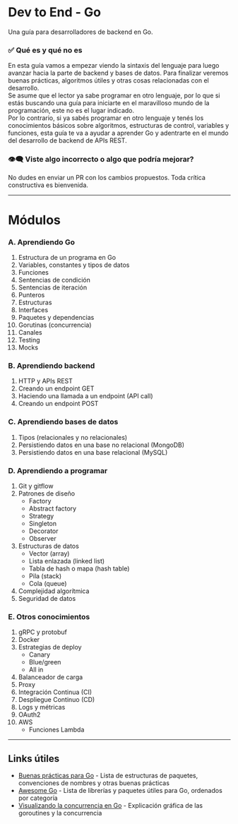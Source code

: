 # Dev to End - Go
Una guía para desarrolladores de backend en Go.

### ✅ Qué es y qué no es
En esta guía vamos a empezar viendo la sintaxis del lenguaje para luego avanzar hacia la parte de backend y bases de datos. Para finalizar veremos buenas prácticas, algoritmos útiles y otras cosas relacionadas con el desarrollo.  
Se asume que el lector ya sabe programar en otro lenguaje, por lo que si estás buscando una guía para iniciarte en el maravilloso mundo de la programación, este no es el lugar indicado.  
Por lo contrario, si ya sabés programar en otro lenguaje y tenés los conocimientos básicos sobre algoritmos, estructuras de control, variables y funciones, esta guía te va a ayudar a aprender Go y adentrarte en el mundo del desarrollo de backend de APIs REST.

### 👁‍🗨 Viste algo incorrecto o algo que podría mejorar?
No dudes en enviar un PR con los cambios propuestos. Toda crítica constructiva es bienvenida.

---

# Módulos
### A. Aprendiendo Go
1. Estructura de un programa en Go
2. Variables, constantes y tipos de datos
3. Funciones
4. Sentencias de condición
5. Sentencias de iteración
6. Punteros
7. Estructuras
8. Interfaces
9. Paquetes y dependencias
10. Gorutinas (concurrencia)
11. Canales
12. Testing
13. Mocks

### B. Aprendiendo backend
1. HTTP y APIs REST
2. Creando un endpoint GET
3. Haciendo una llamada a un endpoint (API call)
4. Creando un endpoint POST

### C. Aprendiendo bases de datos
1. Tipos (relacionales y no relacionales)
2. Persistiendo datos en una base no relacional (MongoDB)
3. Persistiendo datos en una base relacional (MySQL)

### D. Aprendiendo a programar
1. Git y gitflow
2. Patrones de diseño
    - Factory
    - Abstract factory
    - Strategy
    - Singleton
    - Decorator
    - Observer
3. Estructuras de datos
    - Vector (array)
    - Lista enlazada (linked list)
    - Tabla de hash o mapa (hash table)
    - Pila (stack)
    - Cola (queue)
4. Complejidad algorítmica
5. Seguridad de datos

### E. Otros conocimientos
1. gRPC y protobuf  
2. Docker  
3. Estrategias de deploy  
   - Canary
   - Blue/green
   - All in
4. Balanceador de carga  
5. Proxy  
6. Integración Continua (CI)  
7. Despliegue Continuo (CD)  
8. Logs y métricas
9. OAuth2
10. AWS
    - Funciones Lambda
   
---

## Links útiles
- [Buenas prácticas para Go](https://github.com/luxarts/docs/blob/master/golang/recopilacion-practicas-estructuras.md) - Lista de estructuras de paquetes, convenciones de nombres y otras buenas prácticas
- [Awesome Go](https://awesome-go.com/) - Lista de librerías y paquetes útiles para Go, ordenados por categoría
- [Visualizando la concurrencia en Go](https://divan.dev/posts/go_concurrency_visualize/) - Explicación gráfica de las goroutines y la concurrencia